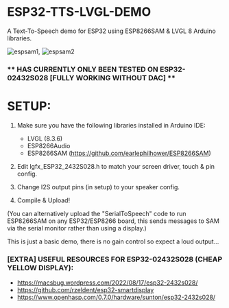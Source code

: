# ESP32-TTS-LVGL-DEMO
A Text-To-Speech demo for ESP32 using ESP8266SAM &amp; LVGL 8 Arduino libraries.

![espsam1](https://github.com/OldMate6288/ESP32-TTS-LVGL-DEMO/assets/93004427/c1206b1e-ceed-450f-b15a-d61c6c97c41f), ![espsam2](https://github.com/OldMate6288/ESP32-TTS-LVGL-DEMO/assets/93004427/2d9e0fe9-a801-4379-bc18-99a5aa8871d1)


### ** HAS CURRENTLY ONLY BEEN TESTED ON ESP32-02432S028 [FULLY WORKING WITHOUT DAC] **

# SETUP:
1. Make sure you have the following libraries installed in Arduino IDE:
   - LVGL (8.3.6)
   - ESP8266Audio
   - ESP8266SAM (https://github.com/earlephilhower/ESP8266SAM)

2. Edit lgfx_ESP32_2432S028.h to match your screen driver, touch & pin config.

3. Change I2S output pins (in setup) to your speaker config.

4. Compile & Upload!

(You can alternatively upload the "SerialToSpeech" code to run ESP8266SAM on any ESP32/ESP8266 board, this sends messages to SAM via the serial monitor rather than using a display.)

This is just a basic demo, there is no gain control so expect a loud output...

### [EXTRA] USEFUL RESOURCES FOR ESP32-02432S028 (CHEAP YELLOW DISPLAY):

- https://macsbug.wordpress.com/2022/08/17/esp32-2432s028/
- https://github.com/rzeldent/esp32-smartdisplay
- https://www.openhasp.com/0.7.0/hardware/sunton/esp32-2432s028/
